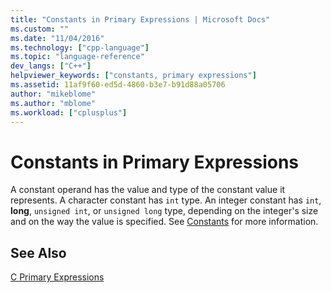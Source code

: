 ```yaml
---
title: "Constants in Primary Expressions | Microsoft Docs"
ms.custom: ""
ms.date: "11/04/2016"
ms.technology: ["cpp-language"]
ms.topic: "language-reference"
dev_langs: ["C++"]
helpviewer_keywords: ["constants, primary expressions"]
ms.assetid: 11af9f60-ed5d-4860-b3e7-b91d88a05706
author: "mikeblome"
ms.author: "mblome"
ms.workload: ["cplusplus"]
---
```

# Constants in Primary Expressions
A constant operand has the value and type of the constant value it represents. A character constant has `int` type. An integer constant has `int`, **long**, `unsigned int`, or `unsigned long` type, depending on the integer's size and on the way the value is specified. See [Constants](../c-language/c-constants.md) for more information.  
  
## See Also  
 [C Primary Expressions](../c-language/c-primary-expressions.md)